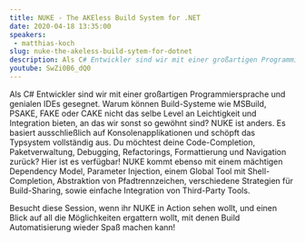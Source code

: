 ```yaml
---
title: NUKE - The AKEless Build System for .NET
date: 2020-04-18 13:35:00
speakers:
 - matthias-koch
slug: nuke-the-akeless-build-sytem-for-dotnet
description: Als C# Entwickler sind wir mit einer großartigen Programmiersprache und genialen IDEs gesegnet. Warum können Build-Systeme wie MSBuild, PSAKE, FAKE oder CAKE nicht das selbe Level an Leichtigkeit und Integration bieten, an das wir sonst so gewöhnt sind? 
youtube: SwZi0B6_dQ0
---
```

Als C# Entwickler sind wir mit einer großartigen Programmiersprache und genialen IDEs gesegnet. Warum können Build-Systeme wie MSBuild, PSAKE, FAKE oder CAKE nicht das selbe Level an Leichtigkeit und Integration bieten, an das wir sonst so gewöhnt sind? NUKE ist anders. Es basiert ausschließlich auf Konsolenapplikationen und schöpft das Typsystem vollständig aus. Du möchtest deine Code-Completion, Paketverwaltung, Debugging, Refactorings, Formattierung und Navigation zurück? Hier ist es verfügbar! NUKE kommt ebenso mit einem mächtigen Dependency Model, Parameter Injection, einem Global Tool mit Shell-Completion, Abstraktion von Pfadtrennzeichen, verschiedene Strategien für Build-Sharing, sowie einfache Integration von Third-Party Tools.

Besucht diese Session, wenn ihr NUKE in Action sehen wollt, und einen Blick auf all die Möglichkeiten ergattern wollt, mit denen Build Automatisierung wieder Spaß machen kann!